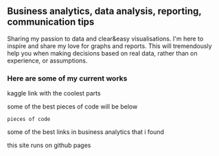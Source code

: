 ## Business analytics, data analysis, reporting, communication tips

Sharing my passion to data and clear&easy visualisations. 
I'm here to inspire and share my love for graphs and reports. This will tremendously help you when making decisions based on real data, rather than on experience, or assumptions. 

### Here are some of my current works

kaggle link with the coolest parts

some of the best pieces of code will be below

```
pieces of code
```

some of the best links in business analytics that i found


this site runs on github pages
